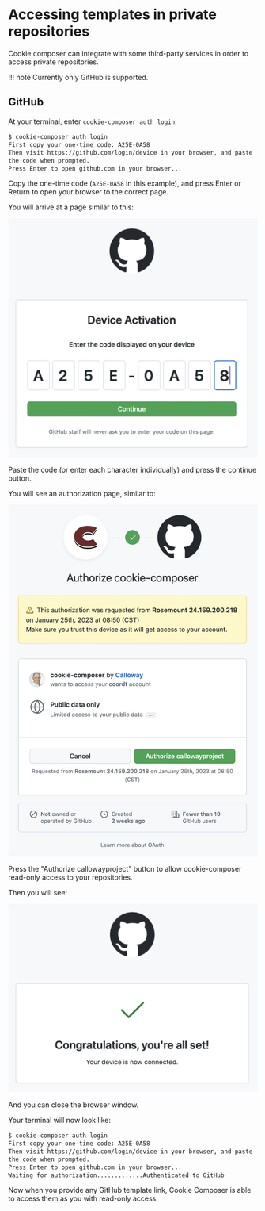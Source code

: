 # Accessing templates in private repositories

Cookie composer can integrate with some third-party services in order to access private repositories.

!!! note
    Currently only GitHub is supported.


## GitHub

At your terminal, enter `cookie-composer auth login`:

```console
$ cookie-composer auth login
First copy your one-time code: A25E-0A58
Then visit https://github.com/login/device in your browser, and paste the code when prompted.
Press Enter to open github.com in your browser...
```

Copy the one-time code (`A25E-0A58` in this example), and press Enter or Return to open your browser to the correct page.

You will arrive at a page similar to this:

![Activate the device](../assets/img/device-activation.png)

Paste the code (or enter each character individually) and press the continue button.

You will see an authorization page, similar to:

![Authorize cookie-composer](../assets/img/authorize-composer.png)

Press the "Authorize callowayproject" button to allow cookie-composer read-only access to your repositories.

Then you will see:

![All done!](../assets/img/authorize-done.png)

And you can close the browser window.

Your terminal will now look like:

```console
$ cookie-composer auth login
First copy your one-time code: A25E-0A58
Then visit https://github.com/login/device in your browser, and paste the code when prompted.
Press Enter to open github.com in your browser...
Waiting for authorization.............Authenticated to GitHub
```

Now when you provide any GitHub template link, Cookie Composer is able to access them as you with read-only access. 

